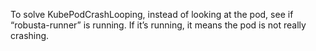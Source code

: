To solve KubePodCrashLooping, instead of looking at the pod, see if “robusta-runner” is running. If it’s running, it means the pod is not really crashing.
